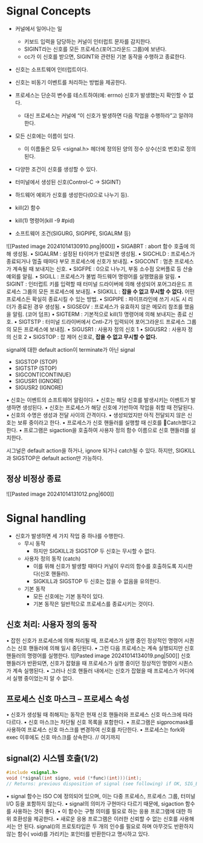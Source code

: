# Signal Concepts
-  커널에서 일어나는 일
	- 키보드 입력을 담당하는 커널이 인터럽트 문자를 감지한다.
	- SIGINT라는 신호를 모든 프로세스(포어그라운드 그룹)에 보낸다.
	- cc가 이 신호를 받으면, SIGINT와 관련된 기본 동작을 수행하고 종료한다.
- 신호는 소프트웨어 인터럽트이다.
- 신호는 비동기 이벤트를 처리하는 방법을 제공한다.
- 프로세스는 단순히 변수를 테스트하여(예: errno) 신호가 발생했는지 확인할 수 없다.
	-  대신 프로세스는 커널에 “이 신호가 발생하면 다음 작업을 수행하라”고 알려야 한다.

- 모든 신호에는 이름이 있다.
	- 이 이름들은 모두 <signal.h> 헤더에 정의된 양의 정수 상수(신호 번호)로 정의된다.
- 다양한 조건이 신호를 생성할 수 있다.
- 터미널에서 생성된 신호(Control-C -> SIGINT)
- 하드웨어 예외가 신호를 생성한다(0으로 나누기 등).
- kill(2) 함수
- kill(1) 명령어(kill -9 \#pid)
- 소프트웨어 조건(SIGURG, SIGPIPE, SIGALRM 등)

![[Pasted image 20241014130910.png|600]]
• SIGABRT : abort 함수 호출에 의해 생성됨.
• SIGALRM : 설정된 타이머가 만료되면 생성됨.
• SIGCHLD : 프로세스가 종료되거나 멈출 때마다 부모 프로세스에 신호가 보내짐.
• SIGCONT : 멈춘 프로세스가 계속될 때 보내지는 신호.
• SIGFPE : 0으로 나누기, 부동 소수점 오버플로 등 산술 예외를 알림.
• SIGILL : 프로세스가 불법 하드웨어 명령어를 실행했음을 알림.
• SIGINT : 인터럽트 키를 입력할 때 터미널 드라이버에 의해 생성되어 포어그라운드 프로세스 그룹의 모든 프로세스에 보내짐.
• SIGKILL : **잡을 수 없고 무시할 수 없다.** 어떤 프로세스든 확실히 종료시킬 수 있는 방법.
• SIGPIPE : 파이프라인에 쓰기 시도 시 리더가 종료된 경우 생성됨.
• SIGSEGV : 프로세스가 유효하지 않은 메모리 참조를 했음을 알림. (코어 덤프)
• SIGTERM : 기본적으로 kill(1) 명령어에 의해 보내지는 종료 신호.
• SIGTSTP : 터미널 드라이버에서 Cntl-Z가 입력되어 포어그라운드 프로세스 그룹의 모든 프로세스에 보내짐.
• SIGUSR1 : 사용자 정의 신호 1
• SIGUSR2 : 사용자 정의 신호 2
• SIGSTOP : 잡 제어 신호로, **잡을 수 없고 무시할 수 없다.**

signal에 대한 default action이 terminate가 아닌 signal
- SIGSTOP (STOP)
- SIGTSTP (STOP)
- SIGCONT(CONTINUE)
- SIGUSR1 (IGNORE)
- SIGUSR2 (IGNORE)

• 신호는 이벤트의 소프트웨어 알림이다.
• 신호는 해당 신호를 발생시키는 이벤트가 발생하면 생성된다.
• 신호는 프로세스가 해당 신호에 기반하여 작업을 취할 때 전달된다.
• 신호의 수명은 생성과 전달 사이의 간격이다.
• 생성되었지만 아직 전달되지 않은 신호는 보류 중이라고 한다.
• 프로세스가 신호 핸들러를 실행할 때 신호를 Catch했다고 한다.
• 프로그램은 sigaction을 호출하여 사용자 정의 함수 이름으로 신호 핸들러를 설치한다.

시그널은 default action을 하거나, ignore 되거나 catch될 수 있다. 하지만, SIGKILL과 SIGSTOP은 default action만 가능하다.
## 정상 비정상 종료
![[Pasted image 20241014131012.png|600]]
# Signal handling
- 신호가 발생하면 세 가지 작업 중 하나를 수행한다.
	- 무시 동작
		-  하지만 SIGKILL과 SIGSTOP 두 신호는 무시할 수 없다.
	- 사용자 정의 동작 (catch)
		- 이를 위해 신호가 발생할 때마다 커널이 우리의 함수를 호출하도록 지시한다(신호 핸들러).
		- SIGKILL과 SIGSTOP 두 신호는 잡을 수 없음을 유의한다.
	- 기본 동작
		- 모든 신호에는 기본 동작이 있다.
		- 기본 동작은 일반적으로 프로세스를 종료시키는 것이다.
## 신호 처리: 사용자 정의 동작
• 잡힌 신호가 프로세스에 의해 처리될 때, 프로세스가 실행 중인 정상적인 명령어 시퀀스는 신호 핸들러에 의해 일시 중단된다.
• 그런 다음 프로세스는 계속 실행되지만 신호 핸들러의 명령어를 실행한다.
![[Pasted image 20241014134019.png|500]]
신호 핸들러가 반환되면, 신호가 잡혔을 때 프로세스가 실행 중이던 정상적인 명령어 시퀀스가 계속 실행된다.
• 그러나 신호 핸들러 내에서는 신호가 잡혔을 때 프로세스가 어디에서 실행 중이었는지 알 수 없다.
## 프로세스 신호 마스크 – 프로세스 속성
• 신호가 생성될 때 취해지는 동작은 현재 신호 핸들러와 프로세스 신호 마스크에 따라 다르다.
• 신호 마스크는 차단될 신호 목록을 포함한다.
• 프로그램은 sigprocmask를 사용하여 프로세스 신호 마스크를 변경하여 신호를 차단한다.
• 프로세스는 fork와 exec 이후에도 신호 마스크를 상속한다.
// 여기까지
## signal(2) 시스템 호출(1/2)
```c
#include <signal.h>
void (*signal(int signo, void (*func)(int)))(int);
// Returns: previous disposition of signal (see following) if OK, SIG_ERR on error
```

• signal 함수는 ISO C에 정의되어 있으며, 이는 다중 프로세스, 프로세스 그룹, 터미널 I/O 등을 포함하지 않는다.
• signal의 의미가 구현마다 다르기 때문에, sigaction 함수를 사용하는 것이 좋다.
• 이 함수는 구형 의미를 필요로 하는 응용 프로그램에 대한 하위 호환성을 제공한다.
• 새로운 응용 프로그램은 이러한 신뢰할 수 없는 신호를 사용해서는 안 된다.
signal()의 프로토타입은 두 개의 인수를 필요로 하며 아무것도 반환하지 않는 함수( void)를 가리키는 포인터를 반환한다고 명시하고 있다.
